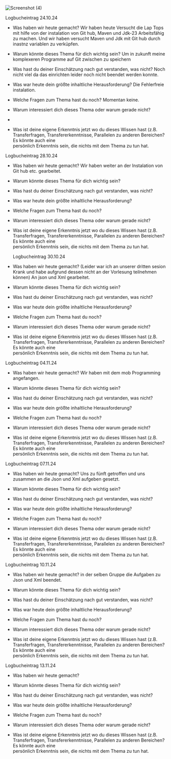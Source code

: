 ![Screenshot (4)](https://github.com/user-attachments/assets/0d29e089-6259-4a71-a939-b0ca3d315afc)


Logbucheintrag 24.10.24

- Was haben wir heute gemacht?
  Wir haben heute Versucht die Lap Tops mit hilfe von der instalation von Git hub, Maven und Jdk-23 Arbeitsfähig zu machen.
  Und wir haben versucht Maven und Jdk mit Git hub durch inastnz variablen zu verküpfen.
  
- Warum könnte dieses Thema für dich wichtig sein?
  Um in zukunft meine komplexeren Programme auf Git zwischen zu speichern
- Was hast du deiner Einschätzung nach gut verstanden, was nicht?
  Noch nicht viel da das einrichten leider noch nicht beendet werden konnte.
  
- Was war heute dein größte inhaltliche Herausforderung?
  Die Fehlerfreie instalation.
  
- Welche Fragen zum Thema hast du noch?
  Momentan keine.
  
- Warum interessiert dich dieses Thema oder warum gerade nicht?
- 
- Was ist deine eigene Erkenntnis jetzt wo du dieses Wissen hast (z.B. Transferfragen, Transfererkenntnisse, Parallelen zu anderen Bereichen? Es könnte auch eine   
  persönlich Erkenntnis sein, die nichts mit dem Thema zu tun hat.


Logbucheintrag 28.10.24

- Was haben wir heute gemacht?
  Wir haben weiter an der Instalation von Git hub etc. gearbeitet.
- Warum könnte dieses Thema für dich wichtig sein?
  
- Was hast du deiner Einschätzung nach gut verstanden, was nicht?
  
- Was war heute dein größte inhaltliche Herausforderung?
  
- Welche Fragen zum Thema hast du noch?
  
- Warum interessiert dich dieses Thema oder warum gerade nicht?
  
- Was ist deine eigene Erkenntnis jetzt wo du dieses Wissen hast (z.B. Transferfragen, Transfererkenntnisse, Parallelen zu anderen Bereichen? Es könnte auch eine     
  persönlich Erkenntnis sein, die nichts mit dem Thema zu tun hat.


  Logbucheintrag 30.10.24

- Was haben wir heute gemacht?
  (Leider war ich an unserer dritten sesion Krank und habe aufgrund dessen nicht an der Vorlesung teilnehmen können)
  An json und Xml gearbeitet.
- Warum könnte dieses Thema für dich wichtig sein?
  
- Was hast du deiner Einschätzung nach gut verstanden, was nicht?
  
- Was war heute dein größte inhaltliche Herausforderung?
  
- Welche Fragen zum Thema hast du noch?
  
- Warum interessiert dich dieses Thema oder warum gerade nicht?
  
- Was ist deine eigene Erkenntnis jetzt wo du dieses Wissen hast (z.B. Transferfragen, Transfererkenntnisse, Parallelen zu anderen Bereichen? Es könnte auch eine     
  persönlich Erkenntnis sein, die nichts mit dem Thema zu tun hat.


Logbucheintrag 04.11.24

- Was haben wir heute gemacht?
  Wir haben mit dem mob Programming angefangen.
- Warum könnte dieses Thema für dich wichtig sein?
  
- Was hast du deiner Einschätzung nach gut verstanden, was nicht?
  
- Was war heute dein größte inhaltliche Herausforderung?
  
- Welche Fragen zum Thema hast du noch?
  
- Warum interessiert dich dieses Thema oder warum gerade nicht?
  
- Was ist deine eigene Erkenntnis jetzt wo du dieses Wissen hast (z.B. Transferfragen, Transfererkenntnisse, Parallelen zu anderen Bereichen? Es könnte auch eine  
  persönlich Erkenntnis sein, die nichts mit dem Thema zu tun hat.

  

Logbucheintrag 07.11.24

- Was haben wir heute gemacht?
  Uns zu fünft getroffen und uns zusammen an die Json und Xml aufgeben gesetzt.
- Warum könnte dieses Thema für dich wichtig sein?
  
- Was hast du deiner Einschätzung nach gut verstanden, was nicht?
  
- Was war heute dein größte inhaltliche Herausforderung?
  
- Welche Fragen zum Thema hast du noch?
  
- Warum interessiert dich dieses Thema oder warum gerade nicht?
  
- Was ist deine eigene Erkenntnis jetzt wo du dieses Wissen hast (z.B. Transferfragen, Transfererkenntnisse, Parallelen zu anderen Bereichen? Es könnte auch eine     
  persönlich Erkenntnis sein, die nichts mit dem Thema zu tun hat.



Logbucheintrag 10.11.24

- Was haben wir heute gemacht?
  in der selben Gruppe die Aufgaben zu Json und Xml beendet.
- Warum könnte dieses Thema für dich wichtig sein?
  
- Was hast du deiner Einschätzung nach gut verstanden, was nicht?
  
- Was war heute dein größte inhaltliche Herausforderung?
  
- Welche Fragen zum Thema hast du noch?
  
- Warum interessiert dich dieses Thema oder warum gerade nicht?
  
- Was ist deine eigene Erkenntnis jetzt wo du dieses Wissen hast (z.B. Transferfragen, Transfererkenntnisse, Parallelen zu anderen Bereichen? Es könnte auch eine     
  persönlich Erkenntnis sein, die nichts mit dem Thema zu tun hat.


Logbucheintrag 13.11.24

- Was haben wir heute gemacht?
  
- Warum könnte dieses Thema für dich wichtig sein?
  
- Was hast du deiner Einschätzung nach gut verstanden, was nicht?
  
- Was war heute dein größte inhaltliche Herausforderung?
  
- Welche Fragen zum Thema hast du noch?
  
- Warum interessiert dich dieses Thema oder warum gerade nicht?
  
- Was ist deine eigene Erkenntnis jetzt wo du dieses Wissen hast (z.B. Transferfragen, Transfererkenntnisse, Parallelen zu anderen Bereichen? Es könnte auch eine     
  persönlich Erkenntnis sein, die nichts mit dem Thema zu tun hat.

